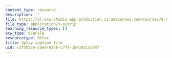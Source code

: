```yaml
---
content_type: resource
description: ''
file: https://ol-ocw-studio-app-production.s3.amazonaws.com/courses/8-01sc-classical-mechanics-fall-2016/c3f5bbce5aed024bc7f41843921cdd47_mHVnpuhfpvI.srt
file_type: application/x-subrip
learning_resource_types: []
ocw_type: OCWFile
resourcetype: Other
title: 3play caption file
uid: c3f5bbce-5aed-024b-c7f4-1843921cdd47
---
```

